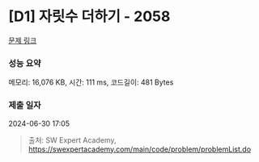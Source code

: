 # [D1] 자릿수 더하기 - 2058 

[문제 링크](https://swexpertacademy.com/main/code/problem/problemDetail.do?contestProbId=AV5QPRjqA10DFAUq) 

### 성능 요약

메모리: 16,076 KB, 시간: 111 ms, 코드길이: 481 Bytes

### 제출 일자

2024-06-30 17:05



> 출처: SW Expert Academy, https://swexpertacademy.com/main/code/problem/problemList.do